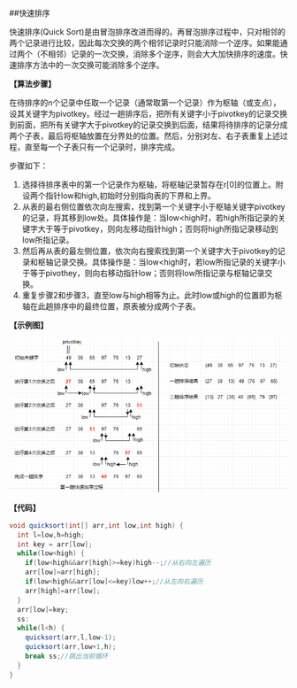 ##快速排序

快速排序(Quick Sort)是由冒泡排序改进而得的。再冒泡排序过程中，只对相邻的两个记录进行比较，因此每次交换的两个相邻记录时只能消除一个逆序。如果能通过两个（不相邻）记录的一次交换，消除多个逆序，则会大大加快排序的速度。快速排序方法中的一次交换可能消除多个逆序。

**【算法步骤】**

在待排序的n个记录中任取一个记录（通常取第一个记录）作为枢轴（或支点），设其关键字为pivotkey。经过一趟排序后，把所有关键字小于pivotkey的记录交换到前面，把所有关键字大于pivotkey的记录交换到后面，结果将待排序的记录分成两个子表，最后将枢轴放置在分界处的位置。然后，分别对左、右子表重复上述过程，直至每一个子表只有一个记录时，排序完成。

步骤如下：

1. 选择待排序表中的第一个记录作为枢轴，将枢轴记录暂存在r[0]的位置上。附设两个指针low和high,初始时分别指向表的下界和上界。
2. 从表的最右侧位置依次向左搜索，找到第一个关键字小于枢轴关键字pivotkey的记录，将其移到low处。具体操作是：当low<high时，若high所指记录的关键字大于等于pivotkey，则向左移动指针high；否则将high所指记录移动到low所指记录。
3. 然后再从表的最左侧位置，依次向右搜索找到第一个关键字大于pivotkey的记录和枢轴记录交换。具体操作是：当low<high时，若low所指记录的关键字小于等于pivothey，则向右移动指针low；否则将low所指记录与枢轴记录交换。
4. 重复步骤2和步骤3，直至low与high相等为止。此时low或high的位置即为枢轴在此趟排序中的最终位置，原表被分成两个子表。

**【示例图】**

![image](https://github.com/ZZULI-TECH/interview/blob/master/images/QuickSort.png?raw=true)

**【代码】**


```Java
void quicksort(int[] arr,int low,int high) {
  int l=low,h=high;
  int key = arr[low];
  while(low<high) {
    if(low<high&&arr[high]>=key)high--;//从右向左遍历
    arr[low]=arr[high];
    if(low<high&&arr[low]<=key)low++;//从左向右遍历
    arr[high]=arr[low];
  }
  arr[low]=key;
  ss:
  while(l<h) {
    quicksort(arr,l,low-1);
    quicksort(arr,low+1,h);
    break ss;//跳出当前循环
  }
}
```